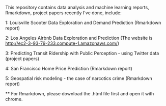 This repository contains data analysis and machine learning reports, Rmarkdown, project papers recently I've done, include:

1: Louisville Scooter Data Exploration and Demand Prediction (Rmarkdown report)

2: Los Angeles Airbnb Data Exploration and Prediction (The website is http://ec2-3-93-79-233.compute-1.amazonaws.com/)

3: Predicting Transit Ridership with Public Perception - using Twitter data (project papers)

4: San Francisco Home Price Prediction (Rmarkdown report)

5: Geospatial risk modeling - the case of narcotics crime (Rmarkdown report)

** For Rmarkdown, please download the .html file first and open it with chrome.

